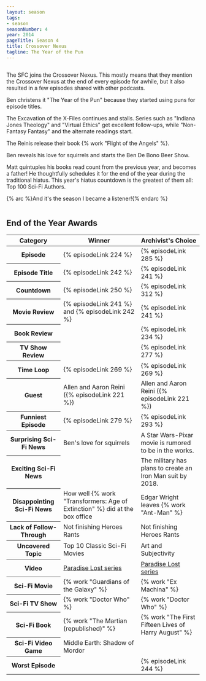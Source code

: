 ```yaml
---
layout: season
tags:
- season
seasonNumber: 4
year: 2014
pageTitle: Season 4
title: Crossover Nexus
tagline: The Year of the Pun
---
```

<div class="columns">
<div class="column is-half">

The SFC joins the Crossover Nexus. This mostly means that they mention the Crossover Nexus at the end of every episode for awhile, but it also resulted in a few episodes shared with other podcasts.

Ben christens it "The Year of the Pun" because they started using puns for episode titles.

The Excavation of the X-Files continues and stalls. Series such as "Indiana Jones Theology" and "Virtual Ethics" get excellent follow-ups, while "Non-Fantasy Fantasy" and the alternate readings start.

The Reinis release their book {% work "Flight of the Angels" %}.

Ben reveals his love for squirrels and starts the Ben De Bono Beer Show.

Matt quintuples his books read count from the previous year, and becomes a father! He thoughtfully schedules it for the end of the year during the traditional hiatus. This year's hiatus countdown is the greatest of them all: Top 100 Sci-Fi Authors.

{% arc %}And it's the season I became a listener!{% endarc %}
</div>
</div>

<h2>End of the Year Awards</h2>
<table class="table is-striped">
    <thead>
        <tr>
            <th>Category</th>
            <th>Winner</th>
            <th class="archivist">Archivist's Choice</th>
        </tr>
    </thead>
    <tbody>
        <tr>
            <th>Episode</th>
            <td>{% episodeLink 224 %}</td>
            <td>{% episodeLink 285 %}</td>
        </tr>
        <tr>
            <th>Episode Title</th>
            <td>{% episodeLink 242 %}</td>
            <td>{% episodeLink 241 %}</td>
        </tr>
        <tr>
            <th>Countdown</th>
            <td>{% episodeLink 250 %}</td>
            <td>{% episodeLink 312 %}</td>
        </tr>
        <tr>
            <th>Movie Review</th>
            <td>{% episodeLink 241 %} and {% episodeLink 242 %}</td>
            <td>{% episodeLink 241 %}</td>
        </tr>
        <tr>
            <th>Book Review</th>
            <td></td>
            <td>{% episodeLink 234 %}</td>
        </tr>
        <tr>
            <th>TV Show Review</th>
            <td></td>
            <td>{% episodeLink 277 %}</td>
        </tr>
        <tr>
            <th>Time Loop</th>
            <td>{% episodeLink 269 %}</td>
            <td>{% episodeLink 269 %}</td>
        </tr>
        <tr>
            <th>Guest</th>
            <td>Allen and Aaron Reini ({% episodeLink 221 %})</td>
            <td>Allen and Aaron Reini ({% episodeLink 221 %})</td>
        </tr>
        <tr>
            <th>Funniest Episode</th>
            <td>{% episodeLink 279 %}</td>
            <td>{% episodeLink 293 %}</td>
        </tr>
        <tr>
            <th>Surprising Sci-Fi News</th>
            <td>Ben's love for squirrels</td>
            <td>A Star Wars-Pixar movie is rumored to be in the works.</td>
        </tr>
        <tr>
            <th>Exciting Sci-Fi News</th>
            <td></td>
            <td>The military has plans to create an Iron Man suit by 2018.</td>
        </tr>
        <tr>
            <th>Disappointing Sci-Fi News</th>
            <td>How well {% work "Transformers: Age of Extinction" %} did at the box office</td>
            <td>Edgar Wright leaves {% work "Ant-Man" %}</td>
        </tr>
        <tr>
            <th>Lack of Follow-Through</th>
            <td>Not finishing Heroes Rants</td>
            <td>Not finishing Heroes Rants</td>
        </tr>
        <tr>
            <th>Uncovered Topic</th>
            <td>Top 10 Classic Sci-Fi Movies</td>
            <td>Art and Subjectivity</td>
        </tr>
        <tr>
            <th>Video</th>
            <td><a href="https://www.youtube.com/watch?v=1kdb6aheldY">Paradise Lost series</a></td>
            <td><a href="https://www.youtube.com/watch?v=1kdb6aheldY">Paradise Lost series</a></td>
        </tr>
        <tr>
            <th>Sci-Fi Movie</th>
            <td>{% work "Guardians of the Galaxy" %}</td>
            <td>{% work "Ex Machina" %}</td>
        </tr>
        <tr>
            <th>Sci-Fi TV Show</th>
            <td>{% work "Doctor Who" %}</td>
            <td>{% work "Doctor Who" %}</td>
        </tr>
        <tr>
            <th>Sci-Fi Book</th>
            <td>{% work "The Martian (republished)" %}</td>
            <td>{% work "The First Fifteen Lives of Harry August" %}</td>
        </tr>
        <tr>
            <th>Sci-Fi Video Game</th>
            <td>Middle Earth: Shadow of Mordor</td>
            <td></td>
        </tr>
        <tr>
            <th>Worst Episode</th>
            <td></td>
            <td>{% episodeLink 244 %}</td>
        </tr>
    </tbody>
</table>